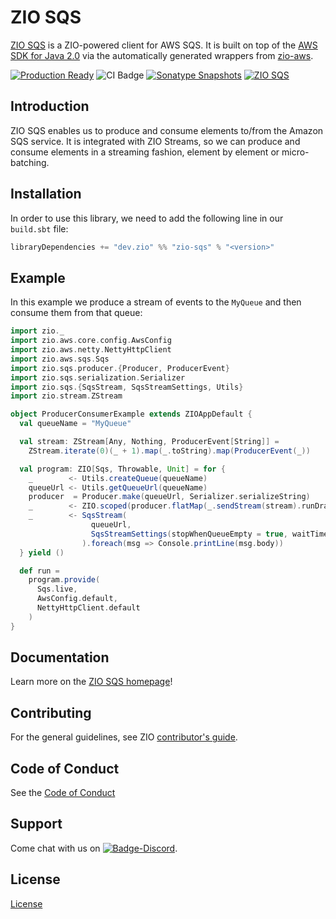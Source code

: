 [//]: # (This file was autogenerated using `zio-sbt-website` plugin via `sbt generateReadme` command.)
[//]: # (So please do not edit it manually. Instead, change "docs/index.md" file or sbt setting keys)
[//]: # (e.g. "readmeDocumentation" and "readmeSupport".)

# ZIO SQS

[ZIO SQS](https://zio.dev/zio-sqs) is a ZIO-powered client for AWS SQS. It is built on top of the [AWS SDK for Java 2.0](https://docs.aws.amazon.com/sdk-for-java/v2/developer-guide/basics.html) via the automatically generated wrappers from [zio-aws](https://zio.dev/zio-aws).

[![Production Ready](https://img.shields.io/badge/Project%20Stage-Production%20Ready-brightgreen.svg)](https://github.com/zio/zio/wiki/Project-Stages) ![CI Badge](https://github.com/zio/zio-sqs/workflows/CI/badge.svg) [![Sonatype Snapshots](https://img.shields.io/nexus/s/https/oss.sonatype.org/dev.zio/zio-sqs_2.13.svg?label=Sonatype%20Snapshot)](https://oss.sonatype.org/content/repositories/snapshots/dev/zio/zio-sqs_2.13/) [![ZIO SQS](https://img.shields.io/github/stars/zio/zio-sqs?style=social)](https://github.com/zio/zio-sqs)

## Introduction

ZIO SQS enables us to produce and consume elements to/from the Amazon SQS service. It is integrated with ZIO Streams, so we can produce and consume elements in a streaming fashion, element by element or micro-batching.

## Installation

In order to use this library, we need to add the following line in our `build.sbt` file:

```scala
libraryDependencies += "dev.zio" %% "zio-sqs" % "<version>"
```

## Example

In this example we produce a stream of events to the `MyQueue` and then consume them from that queue:

```scala
import zio._
import zio.aws.core.config.AwsConfig
import zio.aws.netty.NettyHttpClient
import zio.aws.sqs.Sqs
import zio.sqs.producer.{Producer, ProducerEvent}
import zio.sqs.serialization.Serializer
import zio.sqs.{SqsStream, SqsStreamSettings, Utils}
import zio.stream.ZStream

object ProducerConsumerExample extends ZIOAppDefault {
  val queueName = "MyQueue"

  val stream: ZStream[Any, Nothing, ProducerEvent[String]] =
    ZStream.iterate(0)(_ + 1).map(_.toString).map(ProducerEvent(_))

  val program: ZIO[Sqs, Throwable, Unit] = for {
    _        <- Utils.createQueue(queueName)
    queueUrl <- Utils.getQueueUrl(queueName)
    producer  = Producer.make(queueUrl, Serializer.serializeString)
    _        <- ZIO.scoped(producer.flatMap(_.sendStream(stream).runDrain))
    _        <- SqsStream(
                  queueUrl,
                  SqsStreamSettings(stopWhenQueueEmpty = true, waitTimeSeconds = Some(3))
                ).foreach(msg => Console.printLine(msg.body))
  } yield ()

  def run =
    program.provide(
      Sqs.live,
      AwsConfig.default,
      NettyHttpClient.default
    )
}
```

## Documentation

Learn more on the [ZIO SQS homepage](https://zio.dev/zio-sqs)!

## Contributing

For the general guidelines, see ZIO [contributor's guide](https://zio.dev/contributor-guidelines).

## Code of Conduct

See the [Code of Conduct](https://zio.dev/code-of-conduct)

## Support

Come chat with us on [![Badge-Discord]][Link-Discord].

[Badge-Discord]: https://img.shields.io/discord/629491597070827530?logo=discord "chat on discord"
[Link-Discord]: https://discord.gg/2ccFBr4 "Discord"

## License

[License](LICENSE)
